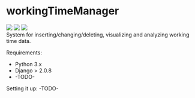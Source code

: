 # workingTimeManager
<a href="https://codeclimate.com/github/Fischmax/workingTimeManager/maintainability"><img src="https://api.codeclimate.com/v1/badges/d8ef77e02c376ead374f/maintainability" /></a>
<a href="https://codeclimate.com/github/Fischmax/workingTimeManager/test_coverage"><img src="https://api.codeclimate.com/v1/badges/d8ef77e02c376ead374f/test_coverage" /></a>
<img src="https://travis-ci.com/Fischmax/workingTimeManager.svg?branch=master" />
<br>
System for inserting/changing/deleting, visualizing and analyzing working time data.

Requirements:
<ul>
  <li>Python 3.x</li>
  <li>Django > 2.0.8</li>
  <li>-TODO-</li>
</ul>

Setting it up:
-TODO-

